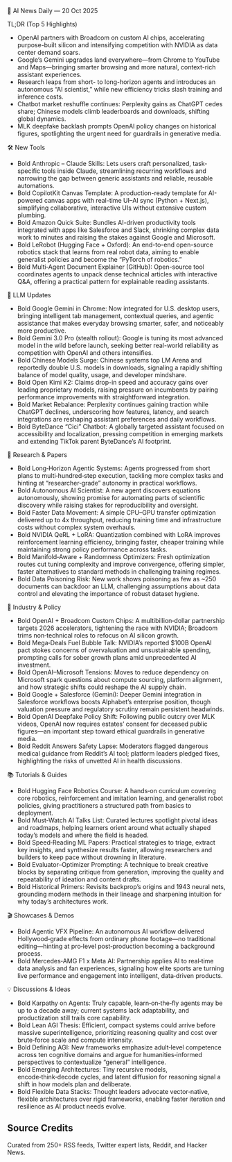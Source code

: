 📰 AI News Daily — 20 Oct 2025

TL;DR (Top 5 Highlights)
- OpenAI partners with Broadcom on custom AI chips, accelerating purpose-built silicon and intensifying competition with NVIDIA as data center demand soars.
- Google’s Gemini upgrades land everywhere—from Chrome to YouTube and Maps—bringing smarter browsing and more natural, context-rich assistant experiences.
- Research leaps from short- to long-horizon agents and introduces an autonomous “AI scientist,” while new efficiency tricks slash training and inference costs.
- Chatbot market reshuffle continues: Perplexity gains as ChatGPT cedes share; Chinese models climb leaderboards and downloads, shifting global dynamics.
- MLK deepfake backlash prompts OpenAI policy changes on historical figures, spotlighting the urgent need for guardrails in generative media.

🛠️ New Tools
- Bold Anthropic – Claude Skills: Lets users craft personalized, task-specific tools inside Claude, streamlining recurring workflows and narrowing the gap between generic assistants and reliable, reusable automations.
- Bold CopilotKit Canvas Template: A production-ready template for AI-powered canvas apps with real-time UI–AI sync (Python + Next.js), simplifying collaborative, interactive UIs without extensive custom plumbing.
- Bold Amazon Quick Suite: Bundles AI-driven productivity tools integrated with apps like Salesforce and Slack, shrinking complex data work to minutes and raising the stakes against Google and Microsoft.
- Bold LeRobot (Hugging Face + Oxford): An end-to-end open-source robotics stack that learns from real robot data, aiming to enable generalist policies and become the “PyTorch of robotics.”
- Bold Multi‑Agent Document Explainer (GitHub): Open-source tool coordinates agents to unpack dense technical articles with interactive Q&A, offering a practical pattern for explainable reading assistants.

🤖 LLM Updates
- Bold Google Gemini in Chrome: Now integrated for U.S. desktop users, bringing intelligent tab management, contextual queries, and agentic assistance that makes everyday browsing smarter, safer, and noticeably more productive.
- Bold Gemini 3.0 Pro (stealth rollout): Google is tuning its most advanced model in the wild before launch, seeking better real-world reliability as competition with OpenAI and others intensifies.
- Bold Chinese Models Surge: Chinese systems top LM Arena and reportedly double U.S. models in downloads, signaling a rapidly shifting balance of model quality, usage, and developer mindshare.
- Bold Open Kimi K2: Claims drop-in speed and accuracy gains over leading proprietary models, raising pressure on incumbents by pairing performance improvements with straightforward integration.
- Bold Market Rebalance: Perplexity continues gaining traction while ChatGPT declines, underscoring how features, latency, and search integrations are reshaping assistant preferences and daily workflows.
- Bold ByteDance “Cici” Chatbot: A globally targeted assistant focused on accessibility and localization, pressing competition in emerging markets and extending TikTok parent ByteDance’s AI footprint.

📑 Research & Papers
- Bold Long‑Horizon Agentic Systems: Agents progressed from short plans to multi‑hundred‑step execution, tackling more complex tasks and hinting at “researcher‑grade” autonomy in practical workflows.
- Bold Autonomous AI Scientist: A new agent discovers equations autonomously, showing promise for automating parts of scientific discovery while raising stakes for reproducibility and oversight.
- Bold Faster Data Movement: A simple CPU–GPU transfer optimization delivered up to 4x throughput, reducing training time and infrastructure costs without complex system overhauls.
- Bold NVIDIA QeRL + LoRA: Quantization combined with LoRA improves reinforcement learning efficiency, bringing faster, cheaper training while maintaining strong policy performance across tasks.
- Bold Manifold‑Aware + Randomness Optimizers: Fresh optimization routes cut tuning complexity and improve convergence, offering simpler, faster alternatives to standard methods in challenging training regimes.
- Bold Data Poisoning Risk: New work shows poisoning as few as ~250 documents can backdoor an LLM, challenging assumptions about data control and elevating the importance of robust dataset hygiene.

🏢 Industry & Policy
- Bold OpenAI + Broadcom Custom Chips: A multibillion‑dollar partnership targets 2026 accelerators, tightening the race with NVIDIA; Broadcom trims non‑technical roles to refocus on AI silicon growth.
- Bold Mega‑Deals Fuel Bubble Talk: NVIDIA’s reported $100B OpenAI pact stokes concerns of overvaluation and unsustainable spending, prompting calls for sober growth plans amid unprecedented AI investment.
- Bold OpenAI–Microsoft Tensions: Moves to reduce dependency on Microsoft spark questions about compute sourcing, platform alignment, and how strategic shifts could reshape the AI supply chain.
- Bold Google + Salesforce (Gemini): Deeper Gemini integration in Salesforce workflows boosts Alphabet’s enterprise position, though valuation pressure and regulatory scrutiny remain persistent headwinds.
- Bold OpenAI Deepfake Policy Shift: Following public outcry over MLK videos, OpenAI now requires estates’ consent for deceased public figures—an important step toward ethical guardrails in generative media.
- Bold Reddit Answers Safety Lapse: Moderators flagged dangerous medical guidance from Reddit’s AI tool; platform leaders pledged fixes, highlighting the risks of unvetted AI in health discussions.

📚 Tutorials & Guides
- Bold Hugging Face Robotics Course: A hands‑on curriculum covering core robotics, reinforcement and imitation learning, and generalist robot policies, giving practitioners a structured path from basics to deployment.
- Bold Must‑Watch AI Talks List: Curated lectures spotlight pivotal ideas and roadmaps, helping learners orient around what actually shaped today’s models and where the field is headed.
- Bold Speed‑Reading ML Papers: Practical strategies to triage, extract key insights, and synthesize results faster, allowing researchers and builders to keep pace without drowning in literature.
- Bold Evaluator–Optimizer Prompting: A technique to break creative blocks by separating critique from generation, improving the quality and repeatability of ideation and content drafts.
- Bold Historical Primers: Revisits backprop’s origins and 1943 neural nets, grounding modern methods in their lineage and sharpening intuition for why today’s architectures work.

🎬 Showcases & Demos
- Bold Agentic VFX Pipeline: An autonomous AI workflow delivered Hollywood‑grade effects from ordinary phone footage—no traditional editing—hinting at pro‑level post‑production becoming a background process.
- Bold Mercedes‑AMG F1 x Meta AI: Partnership applies AI to real‑time data analysis and fan experiences, signaling how elite sports are turning live performance and engagement into intelligent, data‑driven products.

💡 Discussions & Ideas
- Bold Karpathy on Agents: Truly capable, learn‑on‑the‑fly agents may be up to a decade away; current systems lack adaptability, and productization still trails core capability.
- Bold Lean AGI Thesis: Efficient, compact systems could arrive before massive superintelligence, prioritizing reasoning quality and cost over brute‑force scale and compute intensity.
- Bold Defining AGI: New frameworks emphasize adult‑level competence across ten cognitive domains and argue for humanities‑informed perspectives to contextualize “general” intelligence.
- Bold Emerging Architectures: Tiny recursive models, encode‑think‑decode cycles, and latent diffusion for reasoning signal a shift in how models plan and deliberate.
- Bold Flexible Data Stacks: Thought leaders advocate vector‑native, flexible architectures over rigid frameworks, enabling faster iteration and resilience as AI product needs evolve.

## Source Credits  
Curated from 250+ RSS feeds, Twitter expert lists, Reddit, and Hacker News.